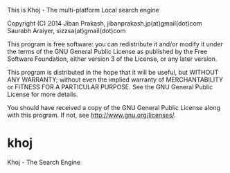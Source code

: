   This is Khoj - The multi-platform Local search engine

  Copyright (C) 2014 Jiban Prakash, jibanprakash.jp(at)gmail(dot)com
  Saurabh Araiyer,  sizzsa(at)gmail(dot)com
  
  This program is free software: you can redistribute it and/or modify
  it under the terms of the GNU General Public License as published by
  the Free Software Foundation, either version 3 of the License, or
  any later version.

  This program is distributed in the hope that it will be useful,
  but WITHOUT ANY WARRANTY; without even the implied warranty of
  MERCHANTABILITY or FITNESS FOR A PARTICULAR PURPOSE.  See the
  GNU General Public License for more details.

  You should have received a copy of the GNU General Public License
  along with this program.  If not, see <http://www.gnu.org/licenses/>.

khoj
====

Khoj - The Search Engine

